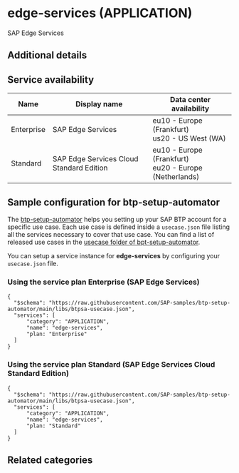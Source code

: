 # edge-services (APPLICATION)

SAP Edge Services

## Additional details

## Service availability

| Name | Display name | Data center availability  |
|------|----------------|---------------------------|
|  Enterprise  |  SAP Edge Services  | eu10 - Europe (Frankfurt)<br> us20 - US West (WA)  |
|  Standard  |  SAP Edge Services Cloud Standard Edition  | eu10 - Europe (Frankfurt)<br> eu20 - Europe (Netherlands)  |

## Sample configuration for btp-setup-automator

The [btp-setup-automator](https://github.com/SAP-samples/btp-setup-automator) helps you setting up your SAP BTP account for a specific use case. Each use case is defined inside a `usecase.json` file listing all the services necessary to cover that use case. You can find a list of released use cases in the [usecase folder of bpt-setup-automator](https://github.com/SAP-samples/btp-setup-automator/tree/main/usecases).

You can setup a service instance for **edge-services** by configuring your `usecase.json` file.

### Using the service plan **Enterprise** (SAP Edge Services)

````
{
  "$schema": "https://raw.githubusercontent.com/SAP-samples/btp-setup-automator/main/libs/btpsa-usecase.json",
  "services": [
      "category": "APPLICATION",
      "name": "edge-services",
      "plan: "Enterprise"
  ]
}
````

### Using the service plan **Standard** (SAP Edge Services Cloud Standard Edition)

````
{
  "$schema": "https://raw.githubusercontent.com/SAP-samples/btp-setup-automator/main/libs/btpsa-usecase.json",
  "services": [
      "category": "APPLICATION",
      "name": "edge-services",
      "plan: "Standard"
  ]
}
````


## Related categories